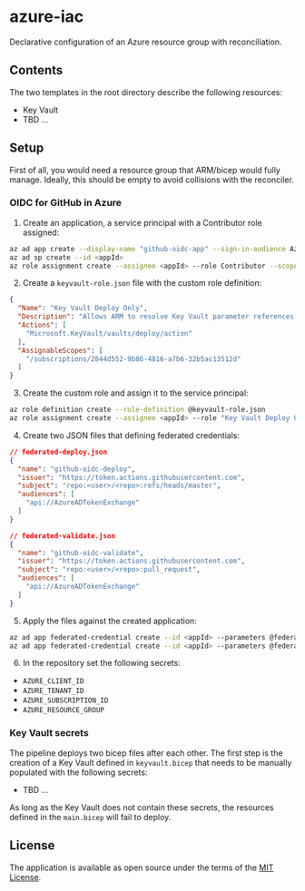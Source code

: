 # azure-iac
Declarative configuration of an Azure resource group with reconciliation.

## Contents
The two templates in the root directory describe the following resources:
* Key Vault
* TBD ...

## Setup
First of all, you would need a resource group that ARM/bicep would fully manage. Ideally, this should be empty to avoid collisions with the reconciler.

### OIDC for GitHub in Azure
1. Create an application, a service principal with a Contributor role assigned:
```sh
az ad app create --display-name "github-oidc-app" --sign-in-audience AzureADMyOrg
az ad sp create --id <appId>
az role assignment create --assignee <appId> --role Contributor --scope /subscriptions/<subId>/resourceGroups/<rgName>
```

2. Create a `keyvault-role.json` file with the custom role definition:
```json
{
  "Name": "Key Vault Deploy Only",
  "Description": "Allows ARM to resolve Key Vault parameter references during deployment",
  "Actions": [
    "Microsoft.KeyVault/vaults/deploy/action"
  ],
  "AssignableScopes": [
    "/subscriptions/2844d552-9b86-4816-a7b6-32b5ac13512d"
  ]
}
```

3. Create the custom role and assign it to the service principal:
```sh
az role definition create --role-definition @keyvault-role.json
az role assignment create --assignee <appId> --role "Key Vault Deploy Only" --scope /subscriptions/<subId>/resourceGroups/<rgName>
```

4. Create two JSON files that defining federated credentials:
```json
// federated-deploy.json
{
  "name": "github-oidc-deploy",
  "issuer": "https://token.actions.githubusercontent.com",
  "subject": "repo:<user>/<repo>:refs/heads/master",
  "audiences": [
    "api://AzureADTokenExchange"
  ]
}

// federated-validate.json
{
  "name": "github-oidc-validate",
  "issuer": "https://token.actions.githubusercontent.com",
  "subject": "repo:<user>/<repo>:pull_request",
  "audiences": [
    "api://AzureADTokenExchange"
  ]
}
```

5. Apply the files against the created application:
```sh
az ad app federated-credential create --id <appId> --parameters @federated-deploy.json
az ad app federated-credential create --id <appId> --parameters @federated-validate.json
```

6. In the repository set the following secrets:
* `AZURE_CLIENT_ID`
* `AZURE_TENANT_ID`
* `AZURE_SUBSCRIPTION_ID`
* `AZURE_RESOURCE_GROUP`

### Key Vault secrets
The pipeline deploys two bicep files after each other. The first step is the creation of a Key Vault defined in `keyvault.bicep` that needs to be manually populated with the following secrets:
* TBD ...

As long as the Key Vault does not contain these secrets, the resources defined in the `main.bicep` will fail to deploy.

## License
The application is available as open source under the terms of the [MIT License](http://opensource.org/licenses/MIT).
